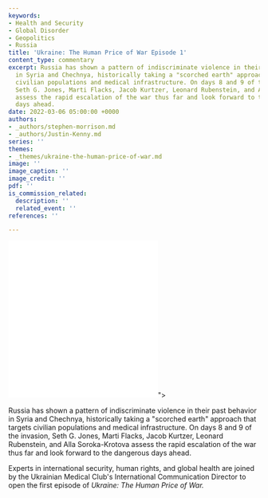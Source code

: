 ```yaml
---
keywords:
- Health and Security
- Global Disorder
- Geopolitics
- Russia
title: 'Ukraine: The Human Price of War Episode 1'
content_type: commentary
excerpt: Russia has shown a pattern of indiscriminate violence in their past behavior
  in Syria and Chechnya, historically taking a "scorched earth" approach that targets
  civilian populations and medical infrastructure. On days 8 and 9 of the invasion,
  Seth G. Jones, Marti Flacks, Jacob Kurtzer, Leonard Rubenstein, and Alla Soroka-Krotova
  assess the rapid escalation of the war thus far and look forward to the dangerous
  days ahead.
date: 2022-03-06 05:00:00 +0000
authors:
- _authors/stephen-morrison.md
- _authors/Justin-Kenny.md
series: ''
themes:
- _themes/ukraine-the-human-price-of-war.md
image: ''
image_caption: ''
image_credit: ''
pdf: ''
is_commission_related:
  description: ''
  related_event: ''
references: ''

---
```

<div class="video-wrapper post-feature-video"> <iframe allow="autoplay; encrypted-media" allowfullscreen="" frameborder="0" src="<iframe width="560" height="315" src="https://www.youtube.com/embed/1qtPTLNMXOQ" title="YouTube video player" frameborder="0" allow="accelerometer; autoplay; clipboard-write; encrypted-media; gyroscope; picture-in-picture" allowfullscreen></iframe>"></iframe> </div>

  
Russia has shown a pattern of indiscriminate violence in their past behavior in Syria and Chechnya, historically taking a "scorched earth" approach that targets civilian populations and medical infrastructure. On days 8 and 9 of the invasion, Seth G. Jones, Marti Flacks, Jacob Kurtzer, Leonard Rubenstein, and Alla Soroka-Krotova assess the rapid escalation of the war thus far and look forward to the dangerous days ahead.

Experts in international security, human rights, and global health are joined by the Ukrainian Medical Club's International Communication Director to open the first episode of _Ukraine: The Human Price of War._
